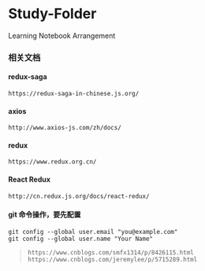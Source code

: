 # Study-Folder
Learning Notebook Arrangement
### 相关文档
#### redux-saga
`https://redux-saga-in-chinese.js.org/`
#### axios
`http://www.axios-js.com/zh/docs/`
#### redux
`https://www.redux.org.cn/`
#### React Redux
`http://cn.redux.js.org/docs/react-redux/`
#### git 命令操作，要先配置 
`git config --global user.email "you@example.com"` <br />
`git config --global user.name "Your Name"`

> `https://www.cnblogs.com/smfx1314/p/8426115.html` <br />
> `https://www.cnblogs.com/jeremylee/p/5715289.html`

